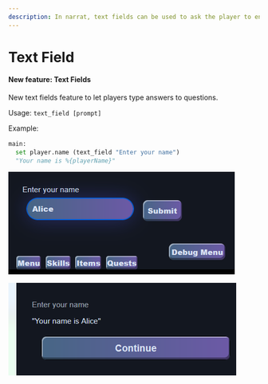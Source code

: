 ```yaml
---
description: In narrat, text fields can be used to ask the player to enter text
---
```


# Text Field



#### New feature: Text Fields

New text fields feature to let players type answers to questions.

Usage: `text_field [prompt]`

Example:

```py
main:
  set player.name (text_field "Enter your name")
  "Your name is %{playerName}"
```

![](<../.gitbook/assets/image (7) (2).png>)

![](<../.gitbook/assets/image (4).png>)
